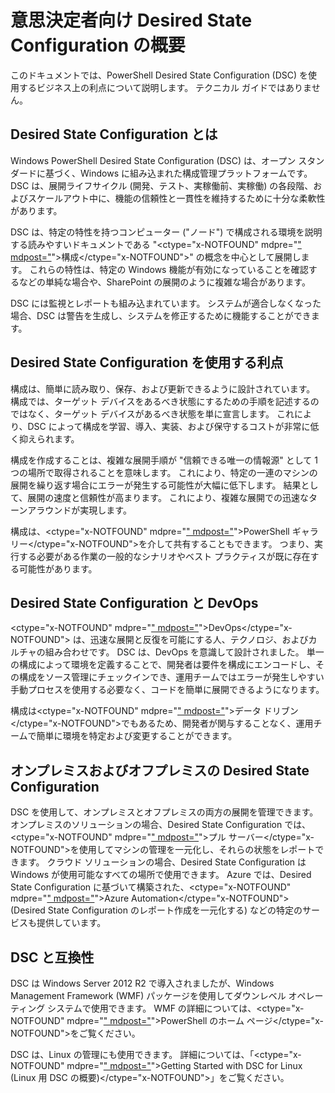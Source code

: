# 意思決定者向け Desired State Configuration の概要 #

このドキュメントでは、PowerShell Desired State Configuration (DSC) を使用するビジネス上の利点について説明します。 テクニカル ガイドではありません。

## Desired State Configuration とは ##

Windows PowerShell Desired State Configuration (DSC) は、オープン スタンダードに基づく、Windows に組み込まれた構成管理プラットフォームです。 DSC は、展開ライフサイクル (開発、テスト、実稼働前、実稼働) の各段階、およびスケールアウト中に、機能の信頼性と一貫性を維持するために十分な柔軟性があります。 

DSC は、特定の特性を持つコンピューター ("ノード") で構成される環境を説明する読みやすいドキュメントである "<ctype="x-NOTFOUND" mdpre="[" mdpost="](https://msdn.microsoft.com/en-us/powershell/dsc/configurations)">構成</ctype="x-NOTFOUND">" の概念を中心として展開します。 これらの特性は、特定の Windows 機能が有効になっていることを確認するなどの単純な場合や、SharePoint の展開のように複雑な場合があります。 

DSC には監視とレポートも組み込まれています。 システムが適合しなくなった場合、DSC は警告を生成し、システムを修正するために機能することができます。 

## Desired State Configuration を使用する利点 ##

構成は、簡単に読み取り、保存、および更新できるように設計されています。 構成では、ターゲット デバイスをあるべき状態にするための手順を記述するのではなく、ターゲット デバイスがあるべき状態を単に宣言します。 これにより、DSC によって構成を学習、導入、実装、および保守するコストが非常に低く抑えられます。 

構成を作成することは、複雑な展開手順が "信頼できる唯一の情報源" として 1 つの場所で取得されることを意味します。 これにより、特定の一連のマシンの展開を繰り返す場合にエラーが発生する可能性が大幅に低下します。 結果として、展開の速度と信頼性が高まります。 これにより、複雑な展開での迅速なターンアラウンドが実現します。

構成は、<ctype="x-NOTFOUND" mdpre="[" mdpost="](https://powershellgallery.com)">PowerShell ギャラリー</ctype="x-NOTFOUND">を介して共有することもできます。 つまり、実行する必要がある作業の一般的なシナリオやベスト プラクティスが既に存在する可能性があります。


## Desired State Configuration と DevOps ##

<ctype="x-NOTFOUND" mdpre="[" mdpost="](http://blogs.technet.com/b/ashleymcglone/archive/2015/11/20/devops-for-n00bs-ie-windows-people.aspx)">DevOps</ctype="x-NOTFOUND"> は、迅速な展開と反復を可能にする人、テクノロジ、およびカルチャの組み合わせです。 DSC は、DevOps を意識して設計されました。 単一の構成によって環境を定義することで、開発者は要件を構成にエンコードし、その構成をソース管理にチェックインでき、運用チームではエラーが発生しやすい手動プロセスを使用する必要なく、コードを簡単に展開できるようになります。 

構成は<ctype="x-NOTFOUND" mdpre="[" mdpost="](https://msdn.microsoft.com/en-us/powershell/dsc/configdata)">データ ドリブン</ctype="x-NOTFOUND">でもあるため、開発者が関与することなく、運用チームで簡単に環境を特定および変更することができます。 

## オンプレミスおよびオフプレミスの Desired State Configuration ##

DSC を使用して、オンプレミスとオフプレミスの両方の展開を管理できます。 オンプレミスのソリューションの場合、Desired State Configuration では、<ctype="x-NOTFOUND" mdpre="[" mdpost="](https://msdn.microsoft.com/en-us/powershell/dsc/pullserver)">プル サーバー</ctype="x-NOTFOUND">を使用してマシンの管理を一元化し、それらの状態をレポートできます。 クラウド ソリューションの場合、Desired State Configuration は Windows が使用可能なすべての場所で使用できます。 Azure では、Desired State Configuration に基づいて構築された、<ctype="x-NOTFOUND" mdpre="[" mdpost="](https://azure.microsoft.com/en-us/documentation/services/automation/)">Azure Automation</ctype="x-NOTFOUND"> (Desired State Configuration のレポート作成を一元化する) などの特定のサービスも提供しています。 

## DSC と互換性 ##

DSC は Windows Server 2012 R2 で導入されましたが、Windows Management Framework (WMF) パッケージを使用してダウンレベル オペレーティング システムで使用できます。 WMF の詳細については、<ctype="x-NOTFOUND" mdpre="[" mdpost="](https://msdn.microsoft.com/en-us/powershell/)">PowerShell のホーム ページ</ctype="x-NOTFOUND">をご覧ください。 

DSC は、Linux の管理にも使用できます。 詳細については、「<ctype="x-NOTFOUND" mdpre="[" mdpost="](https://msdn.microsoft.com/en-us/powershell/dsc/lnxgettingstarted)">Getting Started with DSC for Linux (Linux 用 DSC の概要)</ctype="x-NOTFOUND">」をご覧ください。

<!--HONumber=Mar16_HO1-->


